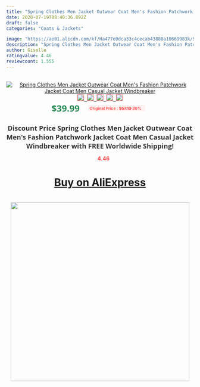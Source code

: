 ```yaml
---
title: "Spring Clothes Men Jacket Outwear Coat Men's Fashion Patchwork Jacket Coat  Men Casual Jacket Windbreaker"
date: 2020-07-19T08:40:36.892Z
draft: false
categories: "Coats & Jackets"

image: "https://ae01.alicdn.com/kf/Ha477e0dca33c4cecab43888a10669983k/Spring-Clothes-Men-Jacket-Outwear-Coat-Men-s-Fashion-Patchwork-Jacket-Coat-Men-Casual-Jacket-Windbreaker.jpg"
description: "Spring Clothes Men Jacket Outwear Coat Men's Fashion Patchwork Jacket Coat  Men Casual Jacket Windbreaker"
author: Giselle
ratingvalue: 4.46
reviewcount: 1.555
---
```

<br>
<div style="text-align: center;">
<a href="https://s.click.aliexpress.com/e/_A6K4ZJ" target="_blank" rel="nofollow noopener noreferrer"><img alt="Spring Clothes Men Jacket Outwear Coat Men's Fashion Patchwork Jacket Coat  Men Casual Jacket Windbreaker" class="magnifier-image" src="https://ae01.alicdn.com/kf/Ha477e0dca33c4cecab43888a10669983k/Spring-Clothes-Men-Jacket-Outwear-Coat-Men-s-Fashion-Patchwork-Jacket-Coat-Men-Casual-Jacket-Windbreaker.jpg_640x640.jpg">
<br>
<img style="border:1px solid salmon" src="https://ae01.alicdn.com/kf/Ha477e0dca33c4cecab43888a10669983k/Spring-Clothes-Men-Jacket-Outwear-Coat-Men-s-Fashion-Patchwork-Jacket-Coat-Men-Casual-Jacket-Windbreaker.jpg_120x120.jpg">&nbsp;&nbsp;<img style="border:1px solid salmon" src="https://ae01.alicdn.com/kf/H97a7f39d2ad04c9d82ed51743b7094f3r/Spring-Clothes-Men-Jacket-Outwear-Coat-Men-s-Fashion-Patchwork-Jacket-Coat-Men-Casual-Jacket-Windbreaker.jpg_120x120.jpg">&nbsp;&nbsp;<img style="border:1px solid salmon" src="https://ae01.alicdn.com/kf/Hc3f4963ad9024015987d4f356772add6D/Spring-Clothes-Men-Jacket-Outwear-Coat-Men-s-Fashion-Patchwork-Jacket-Coat-Men-Casual-Jacket-Windbreaker.jpg_120x120.jpg">&nbsp;&nbsp;<img style="border:1px solid salmon" src="https://ae01.alicdn.com/kf/H9896b0c3ea934e2c928b733cc16f2d57r/Spring-Clothes-Men-Jacket-Outwear-Coat-Men-s-Fashion-Patchwork-Jacket-Coat-Men-Casual-Jacket-Windbreaker.jpg_120x120.jpg">&nbsp;&nbsp;<img style="border:1px solid salmon" src="https://ae01.alicdn.com/kf/Hfd77ef9839474a2daa763b345240005dV/Spring-Clothes-Men-Jacket-Outwear-Coat-Men-s-Fashion-Patchwork-Jacket-Coat-Men-Casual-Jacket-Windbreaker.jpg_120x120.jpg"></a></div><br0>
<div style="text-align: center;"><span style="background-color: white; border: 0px; box-sizing: border-box; color: seagreen; display: inline-block; font-family: &quot;open sans&quot; , &quot;arial&quot; , &quot;helvetica&quot; , sans-serif , &quot;heiti&quot;; font-size: 24px; font-stretch: inherit; font-weight: 700; line-height: inherit; margin: 0px 10px 0px 0px; padding: 0px; vertical-align: middle;">$39.99 </span>
<span style="background: rgb(255 , 241 , 241); border-radius: 3px; border: 0px; box-sizing: border-box; color: #ff4747; display: inline-block; font-family: inherit; font-size: 12px; font-stretch: inherit; font-style: inherit; font-variant: inherit; font-weight: 600; line-height: inherit; margin: 0px; padding: 2px 5px; transform: scale(0.9); vertical-align: middle;">Original Price : <b style="text-decoration: line-through;">$57.13 </b> 30%&nbsp;&nbsp;</span></div>
<h1 style="color: #333333; display: inline-block; font-family: &quot;open sans&quot; , &quot;arial&quot; , &quot;helvetica&quot; , sans-serif , &quot;heiti&quot;; font-size: 18px; font-stretch: inherit; font-weight: 700; text-align: center;">Discount Price Spring Clothes Men Jacket Outwear Coat Men's Fashion Patchwork Jacket Coat  Men Casual Jacket Windbreaker with FREE Worldwide Shipping!</h1>
<div style="color: #ff4747; text-align: center;">
<img src="https://4.bp.blogspot.com/-M0ZcTcb-5uY/XleCXlxnR4I/AAAAAAAAAEc/OrjgMkXV1oMQFaCRZj5HQwOCBcu3w1FegCPcBGAYYCw/s1600/star.png" style="height: 15px;">&nbsp;<b>4.46</b></div>
<div class="button_cont" align="center"><a class="buynow_a" href="https://s.click.aliexpress.com/e/_A6K4ZJ" target="_blank" rel="nofollow noopener noreferrer"><H1>Buy on AliExpress</H1></a></div><br>
<div class="separator" style="clear: both; text-align: center;">
<img src="https://lh3.googleusercontent.com/-pTy5HemUv9M/XlePHvY0dAI/AAAAAAAAAE4/0nX5iRUoIWY8eMW9Dpxeirr157OZliDIgCLcBGAsYHQ/s1600/badge.gif" width="480">
</div>
